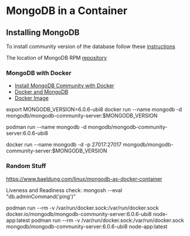 # MongoDB in a Container

## Installing MongoDB

To install community version of the database follow these [instructions](https://www.mongodb.com/docs/manual/tutorial/install-mongodb-on-red-hat/)

The location of  MongoDB RPM [repository](https://repo.mongodb.org/yum/redhat/8/)

### MongoDB with Docker

- [Install MongoDB Community with Docker](https://www.mongodb.com/docs/manual/tutorial/install-mongodb-community-with-docker/)
- [Docker and MongoDB](https://www.mongodb.com/compatibility/docker)
- [Docker Image](https://hub.docker.com/r/mongodb/mongodb-community-server)

export MONGODB_VERSION=6.0.6-ubi8
docker run --name mongodb -d mongodb/mongodb-community-server:$MONGODB_VERSION

podman run --name mongodb -d mongodb/mongodb-community-server:6.0.6-ubi8

docker run --name mongodb -d -p 27017:27017 mongodb/mongodb-community-server:$MONGODB_VERSION

### Random Stuff

https://www.baeldung.com/linux/mongodb-as-docker-container

Liveness and Readiness check: mongosh --eval "db.adminCommand('ping')"

podman run --rm -v /var/run/docker.sock:/var/run/docker.sock docker.io/mongodb/mongodb-community-server:6.0.6-ubi8 node-app:latest
podman run --rm -v /var/run/docker.sock:/var/run/docker.sock mongodb/mongodb-community-server:6.0.6-ubi8 node-app:latest